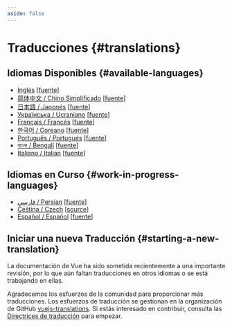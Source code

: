 ```yaml
---
aside: false
---
```


# Traducciones {#translations}

## Idiomas Disponibles {#available-languages}

- [Inglés](https://vuejs.org/) [[fuente](https://github.com/vuejs/docs)]
- [简体中文 / Chino Simplificado](https://cn.vuejs.org/) [[fuente](https://github.com/vuejs-translations/docs-zh-cn)]
- [日本語 / Japonés](https://ja.vuejs.org/) [[fuente](https://github.com/vuejs-translations/docs-ja)]
- [Українська / Ucraniano](https://ua.vuejs.org/) [[fuente](https://github.com/vuejs-translations/docs-uk)]
- [Français / Francés](https://fr.vuejs.org) [[fuente](https://github.com/vuejs-translations/docs-fr)]
- [한국어 / Coreano](https://ko.vuejs.org) [[fuente](https://github.com/vuejs-translations/docs-ko)]
- [Português / Portugués](https://pt.vuejs.org) [[fuente](https://github.com/vuejs-translations/docs-pt)]
- [বাংলা / Bengalí](https://bn.vuejs.org) [[fuente](https://github.com/vuejs-translations/docs-bn)]
- [Italiano / Italian](https://it.vuejs.org) [[fuente](https://github.com/vuejs-translations/docs-it)]

## Idiomas en Curso {#work-in-progress-languages}

- [فارسی / Persian](https://fa.vuejs.org/) [[fuente](https://github.com/vuejs-translations/docs-fa)]
- [Čeština / Czech](https://cs.vuejs.org/) [[source](https://github.com/vuejs-translations/docs-cs)]
- [Español / Español](https://vue3-spanish.netlify.app/) [[fuente](https://github.com/drfcozapata/docs/tree/spanish-translation)]

## Iniciar una nueva Traducción {#starting-a-new-translation}

La documentación de Vue ha sido sometida recientemente a una importante revisión, por lo que aún faltan traducciones en otros idiomas o se está trabajando en ellas.

Agradecemos los esfuerzos de la comunidad para proporcionar más traducciones. Los esfuerzos de traducción se gestionan en la organización de GitHub [vuejs-translations](https://github.com/vuejs-translations/). Si estás interesado en contribuir, consulta las [Directrices de traducción](https://github.com/vuejs-translations/guidelines/blob/main/README.md) para empezar.
